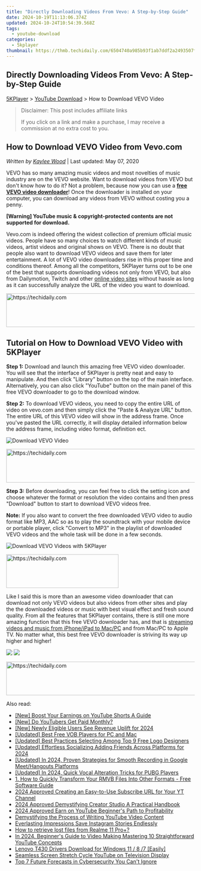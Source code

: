 ```yaml
---
title: "Directly Downloading Videos From Vevo: A Step-by-Step Guide"
date: 2024-10-19T11:13:06.374Z
updated: 2024-10-24T10:54:39.568Z
tags:
  - youtube-download
categories:
  - 5kplayer
thumbnail: https://thmb.techidaily.com/6504740a985b93f1ab7ddf2a2493507fc4e1a65d7f00706449676a59eeb923d9.jpg
---
```


## Directly Downloading Videos From Vevo: A Step-by-Step Guide

[5KPlayer](https://tools.techidaily.com/5kplayer/products/) \> [YouTube Download](https://tools.techidaily.com/5kplayer/youtube-download/) \> How to Download VEVO Video

>  Disclaimer: This post includes affiliate links
>
>  If you click on a link and make a purchase, I may receive a commission at no extra cost to you.
>

## How to Download VEVO Video from Vevo.com

 _Written by [Kaylee Wood](https://www.quora.com/profile/Amanda-Hu-21)_ | Last updated: May 07, 2020 

VEVO has so many amazing music videos and most novelties of music industry are on the VEVO website. Want to download videos from VEVO but don't know how to do it? Not a problem, because now you can use a [**free VEVO video downloader**](https://tools.techidaily.com/5kplayer/youtube-download/)! Once the downloader is installed on your computer, you can download any videos from VEVO without costing you a penny.

**\[Warning\] YouTube music & copyright-protected contents are not supported for download.**

Vevo.com is indeed offering the widest collection of premium official music videos. People have so many choices to watch different kinds of music videos, artist videos and original shows on VEVO. There is no doubt that people also want to download VEVO videos and save them for later entertainment. A lot of VEVO video downloaders rise in this proper time and conditions thereof. Among all the competitors, 5KPlayer turns out to be one of the best that supports downloading videos not only from VEVO, but also from Dailymotion, Twitch and other [online video sites](https://tools.techidaily.com/5kplayer/youtube-download/) without hassle as long as it can successfully analyze the URL of the video you want to download.

<!-- affiliate ads begin -->
<a href="https://aligracehair.sjv.io/c/5597632/2016134/19272" target="_top" id="2016134">
  <img src="//a.impactradius-go.com/display-ad/19272-2016134" border="0" alt="https://techidaily.com" width="728" height="90"/>
</a>
<img height="0" width="0" src="https://aligracehair.sjv.io/i/5597632/2016134/19272" style="position:absolute;visibility:hidden;" border="0" />
<!-- affiliate ads end -->

## Tutorial on How to Download VEVO Video with 5KPlayer

**Step 1:** Download and launch this amazing free VEVO video downloader. You will see that the interface of 5KPlayer is pretty neat and easy to manipulate. And then click "Library" button on the top of the main interface. Alternatively, you can also click "YouTube" button on the main panel of this free VEVO downloader to go to the download window.

**Step 2:** To download VEVO videos, you need to copy the entire URL of video on vevo.com and then simply click the "Paste & Analyze URL" button. The entire URL of this VEVO video will show in the address frame. Once you've pasted the URL correctly, it will display detailed information below the address frame, including video format, definition ect.

![Download VEVO Video](https://www.5kplayer.com/youtube-download/img/youtube-0119-01.jpg) 

<!-- affiliate ads begin -->
<a href="https://appsumo.8odi.net/c/5597632/2130873/7443" target="_top" id="2130873">
  <img src="//a.impactradius-go.com/display-ad/7443-2130873" border="0" alt="https://techidaily.com" width="600" height="90"/>
</a>
<img height="0" width="0" src="https://appsumo.8odi.net/i/5597632/2130873/7443" style="position:absolute;visibility:hidden;" border="0" />
<!-- affiliate ads end -->

**Step 3:** Before downloading, you can feel free to click the setting icon and choose whatever the format or resolution the video contains and then press "Download" button to start to download VEVO videos free.

**Note:** If you also want to convert the free downloaded VEVO video to audio format like MP3, AAC so as to play the soundtrack with your mobile device or portable player, click "Convert to MP3" in the playlist of downloaded VEVO videos and the whole task will be done in a few seconds.

![Download VEVO Videos with 5KPlayer](https://www.5kplayer.com/youtube-download/img/download-vevo-videos-xsy-0323.png) 

<!-- affiliate ads begin -->
<a href="https://aligracehair.sjv.io/c/5597632/1880972/19272" target="_top" id="1880972">
  <img src="//a.impactradius-go.com/display-ad/19272-1880972" border="0" alt="https://techidaily.com" width="300" height="90"/>
</a>
<img height="0" width="0" src="https://aligracehair.sjv.io/i/5597632/1880972/19272" style="position:absolute;visibility:hidden;" border="0" />
<!-- affiliate ads end -->

Like I said this is more than an awesome video downloader that can download not only VEVO videos but also videos from other sites and play the the downloaded videos or music with best visual effect and fresh sound quality. From all the features that 5KPlayer contains, there is still one more amazing function that this free VEVO downloader has, and that is [streaming videos and music from iPhone/iPad to Mac/PC](https://tools.techidaily.com/5kplayer/airplay/) and from Mac/PC to Apple TV. No matter what, this best free VEVO downloader is striving its way up higher and higher!

[![](https://www.5kplayer.com/youtube-download/../button/freedownwhitewin.png)](https://tools.techidaily.com/5kplayer/products/) [![](https://www.5kplayer.com/youtube-download/../button/freedownbackmac.png)](https://tools.techidaily.com/5kplayer/airplay/)

<!-- affiliate ads begin -->
<a href="https://aligracehair.sjv.io/c/5597632/2080347/19272" target="_top" id="2080347">
  <img src="//a.impactradius-go.com/display-ad/19272-2080347" border="0" alt="https://techidaily.com" width="728" height="90"/>
</a>
<img height="0" width="0" src="https://aligracehair.sjv.io/i/5597632/2080347/19272" style="position:absolute;visibility:hidden;" border="0" />
<!-- affiliate ads end -->

<ins class="adsbygoogle"
     style="display:block"
     data-ad-format="autorelaxed"
     data-ad-client="ca-pub-7571918770474297"
     data-ad-slot="1223367746"></ins>

<ins class="adsbygoogle"
     style="display:block"
     data-ad-client="ca-pub-7571918770474297"
     data-ad-slot="8358498916"
     data-ad-format="auto"
     data-full-width-responsive="true"></ins>

<span class="atpl-alsoreadstyle">Also read:</span>
<div><ul>
<li><a href="https://youtube-video-recordings.techidaily.com/new-boost-your-earnings-on-youtube-shorts-a-guide/"><u>[New] Boost Your Earnings on YouTube Shorts A Guide</u></a></li>
<li><a href="https://youtube-video-recordings.techidaily.com/new-do-youtubers-get-paid-monthly/"><u>[New] Do YouTubers Get Paid Monthly?</u></a></li>
<li><a href="https://youtube-lab.techidaily.com/ewly-eligible-users-see-revenue-uplift-for-2024/"><u>[New] Newly Eligible Users See Revenue Uplift for 2024</u></a></li>
<li><a href="https://extra-tips.techidaily.com/updated-best-free-vob-players-for-pc-and-mac/"><u>[Updated] Best Free VOB Players for PC and Mac</u></a></li>
<li><a href="https://youtube-video-recordings.techidaily.com/updated-best-practices-selecting-among-top-9-free-logo-designers/"><u>[Updated] Best Practices Selecting Among Top 9 Free Logo Designers</u></a></li>
<li><a href="https://discord-videos.techidaily.com/updated-effortless-socializing-adding-friends-across-platforms-for-2024/"><u>[Updated] Effortless Socializing Adding Friends Across Platforms for 2024</u></a></li>
<li><a href="https://screen-mirroring-recording.techidaily.com/updated-in-2024-proven-strategies-for-smooth-recording-in-google-meethangouts-platforms/"><u>[Updated] In 2024, Proven Strategies for Smooth Recording in Google Meet/Hangouts Platforms</u></a></li>
<li><a href="https://article-knowledge.techidaily.com/updated-in-2024-quick-vocal-alteration-tricks-for-pubg-players/"><u>[Updated] In 2024, Quick Vocal Alteration Tricks for PUBG Players</u></a></li>
<li><a href="https://some-knowledge.techidaily.com/1-how-to-quickly-transform-your-rmvb-files-into-other-formats-free-software-guide/"><u>1. How to Quickly Transform Your RMVB Files Into Other Formats - Free Software Guide</u></a></li>
<li><a href="https://youtube-video-recordings.techidaily.com/2024-approved-creating-an-easy-to-use-subscribe-url-for-your-yt-channel/"><u>2024 Approved Creating an Easy-to-Use Subscribe URL for Your YT Channel</u></a></li>
<li><a href="https://youtube-video-recordings.techidaily.com/2024-approved-demystifying-creator-studio-a-practical-handbook/"><u>2024 Approved Demystifying Creator Studio A Practical Handbook</u></a></li>
<li><a href="https://youtube-video-recordings.techidaily.com/2024-approved-earn-on-youtube-beginners-path-to-profitability/"><u>2024 Approved Earn on YouTube Beginner's Path to Profitability</u></a></li>
<li><a href="https://youtube-video-recordings.techidaily.com/demystifying-the-process-of-writing-youtube-video-content/"><u>Demystifying the Process of Writing YouTube Video Content</u></a></li>
<li><a href="https://instagram-clips.techidaily.com/everlasting-impressions-save-instagram-stories-endlessly/"><u>Everlasting Impressions Save Instagram Stories Endlessly</u></a></li>
<li><a href="https://blog-min.techidaily.com/how-to-retrieve-lost-files-from-realme-11-proplus-by-fonelab-android-recover-data/"><u>How to retrieve lost files from Realme 11 Pro+?</u></a></li>
<li><a href="https://youtube-video-recordings.techidaily.com/in-2024-beginners-guide-to-video-making-mastering-10-straightforward-youtube-concepts/"><u>In 2024, Beginner's Guide to Video Making Mastering 10 Straightforward YouTube Concepts</u></a></li>
<li><a href="https://hardware-updates.techidaily.com/lenovo-t430-drivers-download-for-windows-11-8-7-easily/"><u>Lenovo T430 Drivers Download for Windows 11 / 8 /7 [Easily]</u></a></li>
<li><a href="https://youtube-video-recordings.techidaily.com/seamless-screen-stretch-cycle-youtube-on-television-display/"><u>Seamless Screen Stretch Cycle YouTube on Television Display</u></a></li>
<li><a href="https://tech-hub.techidaily.com/top-7-future-forecasts-in-cybersecurity-you-cant-ignore/"><u>Top 7 Future Forecasts in Cybersecurity You Can't Ignore</u></a></li>
</ul></div>

